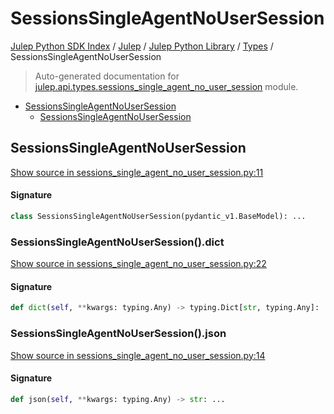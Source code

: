 # SessionsSingleAgentNoUserSession

[Julep Python SDK Index](../../../README.md#julep-python-sdk-index) / [Julep](../../index.md#julep) / [Julep Python Library](../index.md#julep-python-library) / [Types](./index.md#types) / SessionsSingleAgentNoUserSession

> Auto-generated documentation for [julep.api.types.sessions_single_agent_no_user_session](../../../../../../../julep/api/types/sessions_single_agent_no_user_session.py) module.

- [SessionsSingleAgentNoUserSession](#sessionssingleagentnousersession)
  - [SessionsSingleAgentNoUserSession](#sessionssingleagentnousersession-1)

## SessionsSingleAgentNoUserSession

[Show source in sessions_single_agent_no_user_session.py:11](../../../../../../../julep/api/types/sessions_single_agent_no_user_session.py#L11)

#### Signature

```python
class SessionsSingleAgentNoUserSession(pydantic_v1.BaseModel): ...
```

### SessionsSingleAgentNoUserSession().dict

[Show source in sessions_single_agent_no_user_session.py:22](../../../../../../../julep/api/types/sessions_single_agent_no_user_session.py#L22)

#### Signature

```python
def dict(self, **kwargs: typing.Any) -> typing.Dict[str, typing.Any]: ...
```

### SessionsSingleAgentNoUserSession().json

[Show source in sessions_single_agent_no_user_session.py:14](../../../../../../../julep/api/types/sessions_single_agent_no_user_session.py#L14)

#### Signature

```python
def json(self, **kwargs: typing.Any) -> str: ...
```